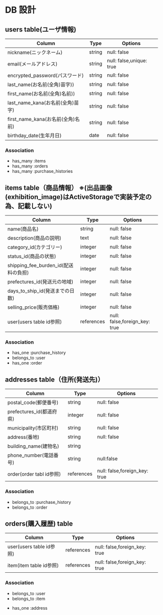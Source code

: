 # DB 設計

## users table(ユーザ情報)

| Column                         | Type                | Options                    |
|--------------------------------|---------------------|----------------------------|
| nickname(ニックネーム)           | string              | null: false                |
| email(メールアドレス)            | string              | null: false,unique: true   |
| encrypted_password(パスワード)  | string              | null: false                |
| last_name(お名前(全角)苗字))     | string              | null: false                |
| first_name(お名前(全角)名前))    | string              | null: false                |
| last_name_kana(お名前(全角)苗字) | string              | null: false                |
| first_name_kana(お名前(全角)名前)| string              | null: false                |
| birthday_date(生年月日)         | date                | null: false                |

### Association

* has_many   :items
* has_many   :orders
* has_many   :purchase_histories

## items table（商品情報） ※(出品画像(exhibition_image)はActiveStorageで実装予定の為、記載しない)

| Column                            | Type                | Options                         |
|-----------------------------------|---------------------|---------------------------------|
| name(商品名)                       | string              | null: false                     |
| description(商品の説明)             | text                | null: false                    |
| category_id(カテゴリー)             | integer             | null: false                    |
| status_id(商品の状態)               | integer             | null: false                    |
| shipping_fee_burden_id(配送料の負担)| integer             | null: false                    |
| prefectures_id(発送元の地域)        | integer             | null: false                    |
| days_to_ship_id(発送までの日数)     | integer             | null: false                    |
| selling_price(販売価格)            | integer             | null: false                    |
| user(users table id参照)           | references          | null: false,foreign_key: true  |

### Association

* has_one    :purchase_history
* belongs_to :user
* has_one    :order

## addresses table（住所(発送先)） 

| Column                            | Type                    | Options                               |
|-----------------------------------|-------------------------|---------------------------------------|
| postal_code(郵便番号)              | string                  | null: false                           |
| prefectures_id(都道府県)           | integer                 | null: false                           |
| municipality(市区町村)             | string                  | null: false                           |
| address(番地)                     | string                  | null: false                           |
| building_name(建物名)              | string                 |                                       |
| phone_number(電話番号)             | string                  | null:false                            |
| order(order tabl id参照)           | references             | null: false,foreign_key: true         |

### Association

* belongs_to :purchase_history
* belongs_to :order

##  orders(購入履歴) table

| Column                         | Type                | Options                       |
|--------------------------------|---------------------|-------------------------------|
| user(users table id参照)        | references          | null: false,foreign_key: true |
| item(item table id参照)         | references          | null: false,foreign_key: true |

### Association

* belongs_to  :user
* belongs_to  :item
- has_one :address